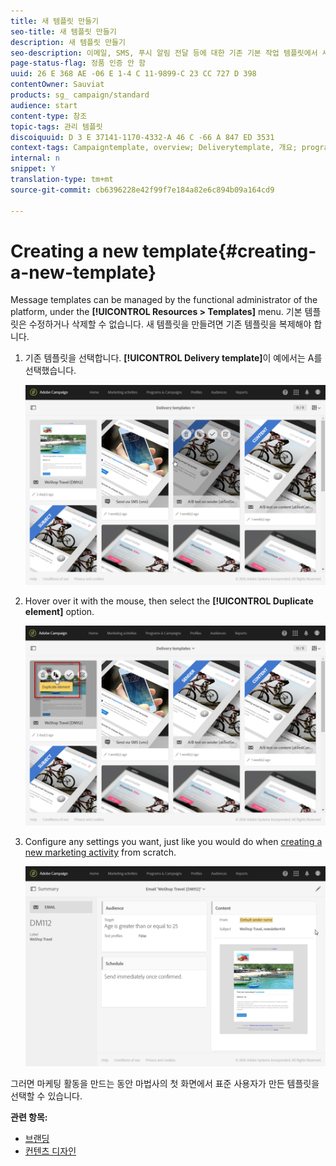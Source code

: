 ```yaml
---
title: 새 템플릿 만들기
seo-title: 새 템플릿 만들기
description: 새 템플릿 만들기
seo-description: 이메일, SMS, 푸시 알림 전달 등에 대한 기존 기본 작업 템플릿에서 새 템플릿을 만드는 방법을 알아봅니다.
page-status-flag: 정품 인증 안 함
uuid: 26 E 368 AE -06 E 1-4 C 11-9899-C 23 CC 727 D 398
contentOwner: Sauviat
products: sg_ campaign/standard
audience: start
content-type: 참조
topic-tags: 관리 템플릿
discoiquuid: D 3 E 37141-1170-4332-A 46 C -66 A 847 ED 3531
context-tags: Campaigntemplate, overview; Deliverytemplate, 개요; programtemplate, overview; Workflowtemplate, overview; Importtemplate, 개요;
internal: n
snippet: Y
translation-type: tm+mt
source-git-commit: cb6396228e42f99f7e184a82e6c894b09a164cd9

---
```



# Creating a new template{#creating-a-new-template}

Message templates can be managed by the functional administrator of the platform, under the **[!UICONTROL Resources > Templates]** menu. 기본 템플릿은 수정하거나 삭제할 수 없습니다. 새 템플릿을 만들려면 기존 템플릿을 복제해야 합니다.

1. 기존 템플릿을 선택합니다. **[!UICONTROL Delivery template]**&#x200B;이 예에서는 A를 선택했습니다.

   ![](assets/template_2.png)

1. Hover over it with the mouse, then select the **[!UICONTROL Duplicate element]** option.

   ![](assets/template_3.png)

1. Configure any settings you want, just like you would do when [creating a new marketing activity](../../start/using/marketing-activities.md#creating-a-marketing-activity) from scratch.

   ![](assets/template_4.png)

그러면 마케팅 활동을 만드는 동안 마법사의 첫 화면에서 표준 사용자가 만든 템플릿을 선택할 수 있습니다.

**관련 항목:**

* [브랜딩](../../administration/using/branding.md)
* [컨텐츠 디자인](../../designing/using/about-email-content-design.md)

